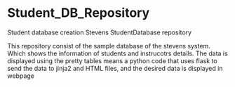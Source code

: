 # Student_DB_Repository
Student database creation
Stevens StudentDatabase repository

This repository consist of the sample database of the stevens system.
Which shows the information of students and instrucotrs details.
The data is displayed using the pretty tables means a python code that uses flask to send the data to jinja2 and HTML files,
and the desired data is displayed in webpage
